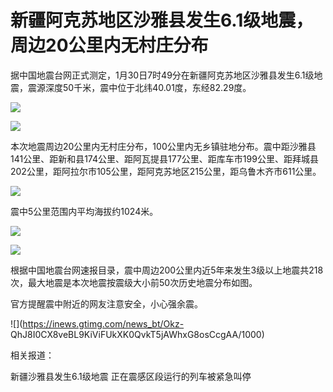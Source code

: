 # 新疆阿克苏地区沙雅县发生6.1级地震，周边20公里内无村庄分布

据中国地震台网正式测定，1月30日7时49分在新疆阿克苏地区沙雅县发生6.1级地震，震源深度50千米，震中位于北纬40.01度，东经82.29度。

![](https://inews.gtimg.com/newsapp_bt/0/15633559005/1000)

![](https://inews.gtimg.com/newsapp_bt/0/15633559007/1000)

本次地震周边20公里内无村庄分布，100公里内无乡镇驻地分布。震中距沙雅县141公里、距新和县174公里、距阿瓦提县177公里、距库车市199公里、距拜城县202公里，距阿拉尔市105公里，距阿克苏地区215公里，距乌鲁木齐市611公里。

![](https://inews.gtimg.com/newsapp_bt/0/15633559010/1000)

震中5公里范围内平均海拔约1024米。

![](https://inews.gtimg.com/newsapp_bt/0/15633559013/1000)

![](https://inews.gtimg.com/newsapp_bt/0/15633559022/1000)

根据中国地震台网速报目录，震中周边200公里内近5年来发生3级以上地震共218次，最大地震是本次地震按震级大小前50次历史地震分布如图。

官方提醒震中附近的网友注意安全，小心强余震。

![](https://inews.gtimg.com/news_bt/Okz-
QhJ8I0CX8veBL9KiViFUkXK0QvkT5jAWhxG8osCcgAA/1000)

相关报道：

新疆沙雅县发生6.1级地震 正在震感区段运行的列车被紧急叫停

